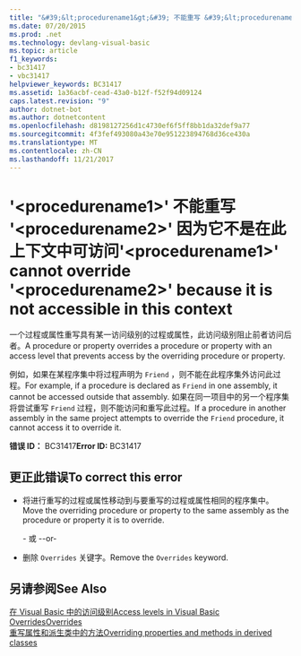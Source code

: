 ```yaml
---
title: "&#39;&lt;procedurename1&gt;&#39; 不能重写 &#39;&lt;procedurename2&gt;&#39; 因为它不是在此上下文中可访问"
ms.date: 07/20/2015
ms.prod: .net
ms.technology: devlang-visual-basic
ms.topic: article
f1_keywords:
- bc31417
- vbc31417
helpviewer_keywords: BC31417
ms.assetid: 1a36acbf-cead-43a0-b12f-f52f94d09124
caps.latest.revision: "9"
author: dotnet-bot
ms.author: dotnetcontent
ms.openlocfilehash: d8198127256d1c4730ef6f5ff8bb1da32def9a77
ms.sourcegitcommit: 4f3fef493080a43e70e951223894768d36ce430a
ms.translationtype: MT
ms.contentlocale: zh-CN
ms.lasthandoff: 11/21/2017
---
```

# <a name="39ltprocedurename1gt39-cannot-override-39ltprocedurename2gt39-because-it-is-not-accessible-in-this-context"></a><span data-ttu-id="686e7-102">&#39;&lt;procedurename1&gt;&#39; 不能重写 &#39;&lt;procedurename2&gt;&#39; 因为它不是在此上下文中可访问</span><span class="sxs-lookup"><span data-stu-id="686e7-102">&#39;&lt;procedurename1&gt;&#39; cannot override &#39;&lt;procedurename2&gt;&#39; because it is not accessible in this context</span></span>
<span data-ttu-id="686e7-103">一个过程或属性重写具有某一访问级别的过程或属性，此访问级别阻止前者访问后者。</span><span class="sxs-lookup"><span data-stu-id="686e7-103">A procedure or property overrides a procedure or property with an access level that prevents access by the overriding procedure or property.</span></span>  
  
 <span data-ttu-id="686e7-104">例如，如果在某程序集中将过程声明为 `Friend` ，则不能在此程序集外访问此过程。</span><span class="sxs-lookup"><span data-stu-id="686e7-104">For example, if a procedure is declared as `Friend` in one assembly, it cannot be accessed outside that assembly.</span></span> <span data-ttu-id="686e7-105">如果在同一项目中的另一个程序集将尝试重写 `Friend` 过程，则不能访问和重写此过程。</span><span class="sxs-lookup"><span data-stu-id="686e7-105">If a procedure in another assembly in the same project attempts to override the `Friend` procedure, it cannot access it to override it.</span></span>  
  
 <span data-ttu-id="686e7-106">**错误 ID：** BC31417</span><span class="sxs-lookup"><span data-stu-id="686e7-106">**Error ID:** BC31417</span></span>  
  
## <a name="to-correct-this-error"></a><span data-ttu-id="686e7-107">更正此错误</span><span class="sxs-lookup"><span data-stu-id="686e7-107">To correct this error</span></span>  
  
-   <span data-ttu-id="686e7-108">将进行重写的过程或属性移动到与要重写的过程或属性相同的程序集中。</span><span class="sxs-lookup"><span data-stu-id="686e7-108">Move the overriding procedure or property to the same assembly as the procedure or property it is to override.</span></span>  
  
     <span data-ttu-id="686e7-109">- 或 -</span><span class="sxs-lookup"><span data-stu-id="686e7-109">-or-</span></span>  
  
-   <span data-ttu-id="686e7-110">删除 `Overrides` 关键字。</span><span class="sxs-lookup"><span data-stu-id="686e7-110">Remove the `Overrides` keyword.</span></span>  
  
## <a name="see-also"></a><span data-ttu-id="686e7-111">另请参阅</span><span class="sxs-lookup"><span data-stu-id="686e7-111">See Also</span></span>  
 [<span data-ttu-id="686e7-112">在 Visual Basic 中的访问级别</span><span class="sxs-lookup"><span data-stu-id="686e7-112">Access levels in Visual Basic</span></span>](../../visual-basic/programming-guide/language-features/declared-elements/access-levels.md)  
 [<span data-ttu-id="686e7-113">Overrides</span><span class="sxs-lookup"><span data-stu-id="686e7-113">Overrides</span></span>](../../visual-basic/language-reference/modifiers/overrides.md)  
 [<span data-ttu-id="686e7-114">重写属性和派生类中的方法</span><span class="sxs-lookup"><span data-stu-id="686e7-114">Overriding properties and methods in derived classes</span></span>](~/docs/visual-basic/programming-guide/language-features/objects-and-classes/inheritance-basics.md#overriding-properties-and-methods-in-derived-classes)
